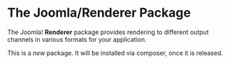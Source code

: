 # The Joomla/Renderer Package

The Joomla! **Renderer** package provides rendering to different output channels in various formats for your application.

This is a *new* package. It will be installed via composer, once it is released. 
